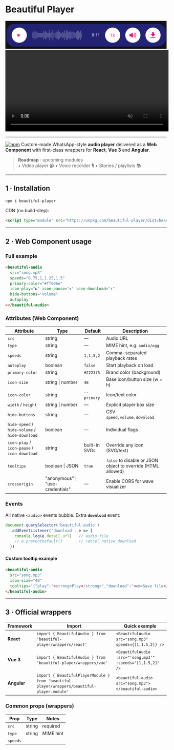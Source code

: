 # Beautiful Player

<!-- markdownlint-disable MD033 -->
<p align="center">
  <img src="docs/photo_demo.png" alt="Beautiful Player screenshot" width="510" />
  <br/>
  <video src="docs/video_demo.mp4" autoplay muted loop playsinline width="510"></video>
</p>
<!-- markdownlint-enable MD033 -->

---

[![npm](https://img.shields.io/npm/v/beautiful-player?color=%23222375)](https://www.npmjs.com/package/beautiful-player)
Custom-made WhatsApp-style **audio player** delivered as a **Web Component** with first-class wrappers for **React**, **Vue 3** and **Angular**.

> **Roadmap** · upcoming modules  
> • Video player 📹  • Voice recorder 🎙  • Stories / playlists 📚

---

## 1 · Installation

```bash
npm i beautiful-player
```

CDN (no build-step):

```html
<script type="module" src="https://unpkg.com/beautiful-player/dist/beautiful-player.esm.js"></script>
```

---

## 2 · Web Component usage

### Full example

```html
<beautiful-audio
  src="song.mp3"
  speeds="0.75,1,1.25,1.5"
  primary-color="#ff006e"
  icon-play="▶" icon-pause="⏸" icon-download="⬇"
  hide-buttons="volume"
  autoplay
></beautiful-audio>
```

### Attributes (Web Component)

| Attribute | Type | Default | Description |
|-----------|------|---------|-------------|
| `src` | string | — | Audio URL |
| `type` | string | — | MIME hint, e.g. `audio/ogg` |
| `speeds` | string | `1,1.5,2` | Comma-separated playback rates |
| `autoplay` | boolean | `false` | Start playback on load |
| `primary-color` | string | `#222375` | Brand color (background) |
| `icon-size` | string \| number | `48` | Base icon/button size (w = h) |
| `icon-color` | string | `--primary` | Icon/text color |
| `width` / `height` | string \| number | — | Explicit player box size |
| `hide-buttons` | string | — | CSV `speed,volume,download` |
| `hide-speed` / `hide-volume` / `hide-download` | boolean | — | Individual flags |
| `icon-play` / `icon-pause` / `icon-download` | string | built-in SVGs | Override any icon (SVG/text) |
| `tooltips` | boolean \| JSON | `true` | `false` to disable or JSON object to override (HTML allowed) |
| `crossorigin` | "anonymous" \| "use-credentials" | — | Enable CORS for wave visualizer |

### Events

All native `<audio>` events bubble. Extra **`download`** event:

```js
document.querySelector('beautiful-audio')
  .addEventListener('download', e => {
    console.log(e.detail.url)   // audio file
    // e.preventDefault()       // cancel native download
  })
```

#### Custom tooltip example

```html
<beautiful-audio
  src="song.mp3"
  icon-size="40"
  tooltips='{"play":"<strong>Play</strong>","download":"<em>Save file</em>"}'>
</beautiful-audio>
```

---

## 3 · Official wrappers

| Framework | Import | Quick example |
|-----------|--------|---------------|
| **React** | `import { BeautifulAudio } from 'beautiful-player/wrappers/react'` | `<BeautifulAudio src="song.mp3" speeds={[1,1.5,2]} />` |
| **Vue 3** | `import { BeautifulAudio } from 'beautiful-player/wrappers/vue'` | `<BeautifulAudio :src="'song.mp3'" :speeds="[1,1.5,2]" />` |
| **Angular** | `import { BeautifulPlayerModule } from 'beautiful-player/wrappers/beautiful-player.module'` | `<beautiful-audio src="song.mp3"></beautiful-audio>` |

### Common props (wrappers)

| Prop | Type | Notes |
|------|------|-------|
| `src` | string | required |
| `type` | string | MIME hint |
| `speeds`

